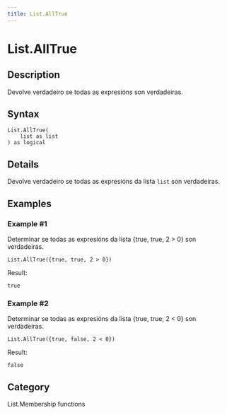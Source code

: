 ```yaml
---
title: List.AllTrue
---
```


# List.AllTrue


## Description

Devolve verdadeiro se todas as expresións son verdadeiras.


## Syntax

```powerquery
List.AllTrue(
    list as list
) as logical
```


## Details

Devolve verdadeiro se todas as expresións da lista <code>list</code> son verdadeiras.


## Examples

### Example #1 
Determinar se todas as expresións da lista \{true, true, 2 &gt; 0} son verdadeiras.
```powerquery
List.AllTrue({true, true, 2 > 0})
```

Result: 
```powerquery
true
```


### Example #2 
Determinar se todas as expresións da lista \{true, true, 2 &lt; 0} son verdadeiras.
```powerquery
List.AllTrue({true, false, 2 < 0})
```

Result: 
```powerquery
false
```




## Category
List.Membership functions
